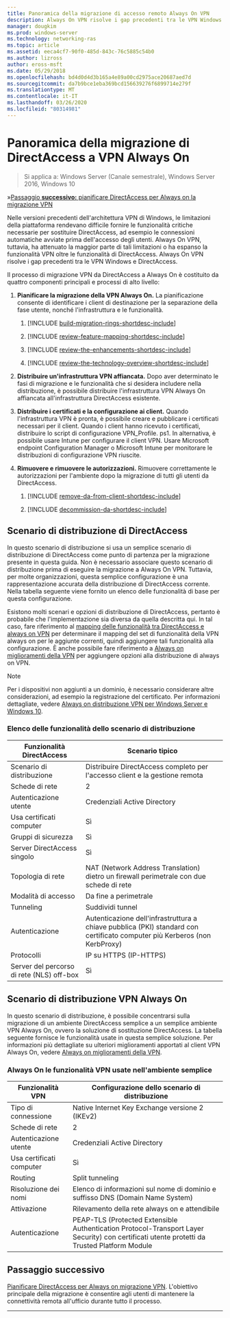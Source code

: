 ```yaml
---
title: Panoramica della migrazione di accesso remoto Always On VPN
description: Always On VPN risolve i gap precedenti tra le VPN Windows e DirectAccess e come eseguire la migrazione da DirectAccess a Always On VPN.
manager: dougkim
ms.prod: windows-server
ms.technology: networking-ras
ms.topic: article
ms.assetid: eeca4cf7-90f0-485d-843c-76c5885c54b0
ms.author: lizross
author: eross-msft
ms.date: 05/29/2018
ms.openlocfilehash: bd4d0d4d3b165a4e89a00cd2975ace20687aed7d
ms.sourcegitcommit: da7b9bce1eba369bcd156639276f6899714e279f
ms.translationtype: MT
ms.contentlocale: it-IT
ms.lasthandoff: 03/26/2020
ms.locfileid: "80314981"
---
```

# <a name="overview-of-the-directaccess-to-always-on-vpn-migration"></a>Panoramica della migrazione di DirectAccess a VPN Always On 

>Si applica a: Windows Server (Canale semestrale), Windows Server 2016, Windows 10

&#187;[Passaggio **successivo:** pianificare DirectAccess per Always on la migrazione VPN](da-always-on-migration-planning.md)

Nelle versioni precedenti dell'architettura VPN di Windows, le limitazioni della piattaforma rendevano difficile fornire le funzionalità critiche necessarie per sostituire DirectAccess, ad esempio le connessioni automatiche avviate prima dell'accesso degli utenti. Always On VPN, tuttavia, ha attenuato la maggior parte di tali limitazioni o ha espanso la funzionalità VPN oltre le funzionalità di DirectAccess. Always On VPN risolve i gap precedenti tra le VPN Windows e DirectAccess.

Il processo di migrazione VPN da DirectAccess a Always On è costituito da quattro componenti principali e processi di alto livello:


1.  **Pianificare la migrazione della VPN Always On.** La pianificazione consente di identificare i client di destinazione per la separazione della fase utente, nonché l'infrastruttura e le funzionalità.

    1.  [!INCLUDE [build-migration-rings-shortdesc-include](../includes/build-migration-rings-shortdesc-include.md)]

    2.  [!INCLUDE [review-feature-mapping-shortdesc-include](../includes/review-feature-mapping-shortdesc-include.md)] 

    3.  [!INCLUDE [review-the-enhancements-shortdesc-include](../includes/review-the-enhancements-shortdesc-include.md)] 

    4.  [!INCLUDE [review-the-technology-overview-shortdesc-include](../includes/review-the-technology-overview-shortdesc-include.md)]

2.  **Distribuire un'infrastruttura VPN affiancata.** Dopo aver determinato le fasi di migrazione e le funzionalità che si desidera includere nella distribuzione, è possibile distribuire l'infrastruttura VPN Always On affiancata all'infrastruttura DirectAccess esistente.  

3.  **Distribuire i certificati e la configurazione ai client.**  Quando l'infrastruttura VPN è pronta, è possibile creare e pubblicare i certificati necessari per il client. Quando i client hanno ricevuto i certificati, distribuire lo script di configurazione VPN_Profile. ps1. In alternativa, è possibile usare Intune per configurare il client VPN. Usare Microsoft endpoint Configuration Manager o Microsoft Intune per monitorare le distribuzioni di configurazione VPN riuscite.

4.  **Rimuovere e rimuovere le autorizzazioni.** Rimuovere correttamente le autorizzazioni per l'ambiente dopo la migrazione di tutti gli utenti da DirectAccess.

    1.  [!INCLUDE [remove-da-from-client-shortdesc-include](../includes/remove-da-from-client-shortdesc-include.md)]

    2.  [!INCLUDE [decommission-da-shortdesc-include](../includes/decommission-da-shortdesc-include.md)]


## <a name="directaccess-deployment-scenario"></a>Scenario di distribuzione di DirectAccess

In questo scenario di distribuzione si usa un semplice scenario di distribuzione di DirectAccess come punto di partenza per la migrazione presente in questa guida. Non è necessario associare questo scenario di distribuzione prima di eseguire la migrazione a Always On VPN. Tuttavia, per molte organizzazioni, questa semplice configurazione è una rappresentazione accurata della distribuzione di DirectAccess corrente. Nella tabella seguente viene fornito un elenco delle funzionalità di base per questa configurazione.

Esistono molti scenari e opzioni di distribuzione di DirectAccess, pertanto è probabile che l'implementazione sia diversa da quella descritta qui. In tal caso, fare riferimento al [mapping delle funzionalità tra DirectAccess e always on VPN](../vpn/vpn-map-da.md) per determinare il mapping del set di funzionalità della VPN always on per le aggiunte correnti, quindi aggiungere tali funzionalità alla configurazione. È anche possibile fare riferimento a [Always on miglioramenti della VPN](../vpn/always-on-vpn/always-on-vpn-enhancements.md) per aggiungere opzioni alla distribuzione di always on VPN.

>[!NOTE] 
>Per i dispositivi non aggiunti a un dominio, è necessario considerare altre considerazioni, ad esempio la registrazione del certificato. Per informazioni dettagliate, vedere [Always on distribuzione VPN per Windows Server e Windows 10](../vpn/always-on-vpn/deploy/always-on-vpn-deploy.md).

### <a name="deployment-scenario-feature-list"></a>Elenco delle funzionalità dello scenario di distribuzione

| Funzionalità DirectAccess | Scenario tipico |
|-----|----|
| Scenario di distribuzione                   | Distribuire DirectAccess completo per l'accesso client e la gestione remota                                               |
| Schede di rete                      | 2                                                                                                              |
| Autenticazione utente                   | Credenziali Active Directory                                                                                   |
| Usa certificati computer             | Sì                                                                                                            |
| Gruppi di sicurezza                       | Sì                                                                                                            |
| Server DirectAccess singolo            | Sì                                                                                                            |
| Topologia di rete                      | NAT (Network Address Translation) dietro un firewall perimetrale con due schede di rete                            |
| Modalità di accesso                           | Da fine a perimetrale                                                                                                    |
| Tunneling                             | Suddividi tunnel                                                                                                   |
| Autenticazione                        | Autenticazione dell'infrastruttura a chiave pubblica (PKI) standard con certificato computer più Kerberos (non KerbProxy) |
| Protocolli                             | IP su HTTPS (IP-HTTPS)                                                                                       |
| Server del percorso di rete (NLS) off-box | Sì                                                                                                            |

## <a name="always-on-vpn-deployment-scenario"></a>Scenario di distribuzione VPN Always On

In questo scenario di distribuzione, è possibile concentrarsi sulla migrazione di un ambiente DirectAccess semplice a un semplice ambiente VPN Always On, ovvero la soluzione di sostituzione DirectAccess. La tabella seguente fornisce le funzionalità usate in questa semplice soluzione. Per informazioni più dettagliate su ulteriori miglioramenti apportati al client VPN Always On, vedere [Always on miglioramenti della VPN](../vpn/always-on-vpn/always-on-vpn-enhancements.md).

### <a name="always-on-vpn-features-used-in-the-simple-environment"></a>Always On le funzionalità VPN usate nell'ambiente semplice

| Funzionalità VPN | Configurazione dello scenario di distribuzione |
|-----|-----|
| Tipo di connessione | Native Internet Key Exchange versione 2 (IKEv2) |
| Schede di rete   | 2        |
| Autenticazione utente  | Credenziali Active Directory            |
| Usa certificati computer        | Sì                          |
| Routing | Split tunneling |
| Risoluzione dei nomi | Elenco di informazioni sul nome di dominio e suffisso DNS (Domain Name System) |
| Attivazione | Rilevamento della rete always on e attendibile |
| Autenticazione  | PEAP-TLS (Protected Extensible Authentication Protocol-Transport Layer Security) con certificati utente protetti da Trusted Platform Module |

## <a name="next-step"></a>Passaggio successivo

[Pianificare DirectAccess per Always on migrazione VPN](da-always-on-migration-planning.md). L'obiettivo principale della migrazione è consentire agli utenti di mantenere la connettività remota all'ufficio durante tutto il processo.

---
